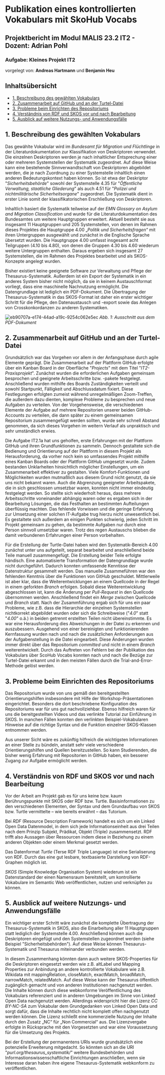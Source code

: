 # **Publikation eines kontrollierten Vokabulars mit SkoHub Vocabs**
## **Projektbericht im Modul MALIS 23.2 IT2 - Dozent: Adrian Pohl**
### **Aufgabe: Kleines Projekt IT2**

vorgelegt von: **Andreas Hartmann** und **Benjamin Heu**


## Inhaltsübersicht
- [1. Beschreibung des gewählten Vokabulars](#1)
- [2. Zusammenarbeit auf GitHub und an der Turtel-Datei](#2)
- [3. Probleme beim Einrichten des Repositoriums](#3)
- [4. Verständnis von RDF und SKOS vor und nach Bearbeitung](#4)
- [5. Ausblick auf weitere Nutzungs- und Anwendungsfälle](#5)

<a id="1"></a>
## **1. Beschreibung des gewählten Vokabulars**

Das gewählte Vokabular wird im _Bundesamt für Migration und Flüchtlinge_ in der Literaturdokumentation zur Klassifikation von Deskriptoren verwendet. Die einzelnen Deskriptoren werden je nach inhaltlicher Entsprechung einer oder mehreren Systemstellen der Systematik zugeordnet. Auf diese Weise kann eine bestehende Sinnverwandtschaft von Deskriptoren abgebildet werden, die je nach Zuordnung zu einer Systemstelle inhaltlich einen anderen Bedeutungskontext haben können. So ist etwa der Deskriptor "_Sicherheitsbehörde_" sowohl der Systemstelle 4.35 für "_Öffentliche Verwaltung, staatliche Gliederung_" als auch 4.51 für "_Polizei und nichtmilitärische Sicherheitsorgane_" zugeordnet. Die Systematik dient in erster Linie somit der klassifikatorischen Erschließung von Deskriptoren.

Inhaltlich basiert die Systematik teilweise auf der _EMN Glossary on Asylum and Migration Classification_ und wurde für die Literaturdokumentation des Bundesamtes um weitere Hauptgruppen erweitert. Aktuell besteht sie aus insgesamt 11 Hauptgruppen und 205 Systemstellen, von denen im Rahmen dieses Projektes die Hauptgruppe 4.00 „_Politik und Sicherheitsfragen_“ mit ihren Untergruppen ausgewählt und zunächst in die Englische Sprache übersetzt wurden. Die Hauptgruppe 4.00 umfasst insgesamt acht Teilgruppen (4.10 bis 4.80), von denen die Gruppen 4.30 bis 4.60 wiederum weitere Untergruppen enthalten. Daraus ergeben sich insgesamt 27 Systemstellen, die im Rahmen des Projektes bearbeitet und als SKOS-Konzepte angelegt wurden.

Bisher existiert keine geeignete Software zur Verwaltung und Pflege der Thesaurus-Systematik. Außerdem ist ein Export der Systematik in ein anderes System bisher nicht möglich, da sie in keinem Austauschformat vorliegt, dass eine maschinelle Nachnutzung ermöglicht. Die Datengrundlage ist lediglich ein PDF-Dokument. Die Übertragung der Thesaurus-Systematik in das SKOS-Format ist daher ein erster wichtiger Schritt für die Pflege, den Datenaustausch und -export sowie das Anlegen von Crosskonkordanzen zu anderen Systematiken.

![eb90707a-e174-44ad-a19c-9254c062e5ec](https://github.com/and-har/thesaurus_systematik/assets/148260522/9b1c419d-9c3c-47bd-9c9d-59419eb346d9)
_Abb. 1: Ausschnitt aus dem PDF-Dokument_

<a name="2"></a>
## **2. Zusammenarbeit auf GitHub und an der Turtel-Datei**

Grundsätzlich war das Vorgehen vor allem in der Anfangsphase durch agile Elemente geprägt. Die Zusammenarbeit auf der Plattform GitHub erfolgte über ein Kanban Board in der Oberfläche "_Projects_" mit dem Titel "_IT2-Praxisprojekt_". Zunächst wurden die erforderlichen Aufgaben gemeinsam besprochen und geeignete Arbeitsschritte bzw. -pakete festgelegt. Anschließend wurden mithilfe des Boards Zuständigkeiten verteilt und sowohl Startpunkt, Fälligkeit und Abschlussdatum fixiert. Diese Festlegungen erfolgten zumeist während unregelmäßigen Zoom-Treffen, die außerdem dazu dienten, komplexe Probleme zu besprechen und neue Aufgaben zu verteilen.
Von der Vorgehensweise, die verschiedenen Elemente der Aufgabe auf mehrere Repositorien unserer beiden GitHub-Accounts zu verteilen, die dann später zu einem gemeinsamen Repositorium zusammengefügt werden sollten, wurde sehr schnell Abstand genommen, da sich dieses Vorgehen im weitern Verlauf als unpraktisch und sehr umständlich erwies.

Die Aufgabe IT2.1a hat uns geholfen, erste Erfahrungen mit der Plattform GitHub und ihren Grundfunktionen zu sammeln. Dennoch gestaltete sich die Bedienung und Orientierung auf der Plattform in diesem Projekt als Herausforderung, da vorher noch kein so umfassendes Projekt mithilfe eines Kanban Boards oder der Plattform GitHub umgesetzt wurde. Zudem bestanden Unklarheiten hinsichtlich möglicher Einstellungen, um ein Zusammenarbeit effektiver zu gestalten. Viele Komfort-Funktionen und Möglichkeiten wurden mutmaßlich aus diesem Grund nicht genutzt, da sie uns nicht bekannt waren. Auch die Abgrenzung geeigneter Arbeitspakete, die in sich geschlossen umsetzbar waren, konnten nicht immer eindeutig festgelegt werden. So stellte sich wiederholt heraus, dass mehrere Arbeitsschritte voneinander abhängig waren oder es ergaben sich in der Bearbeitung Lösungen, die das Festhalten an bestimmten Aufteilungen überflüssig machten. Das fehlende Vorwissen und die geringe Erfahrung zur Umsetzung einer solchen IT-Aufgabe trug hierzu nicht unwesentlich bei. Es gestaltete sich außerdem an einigen Punkten schwierig, jeden Schritt im Projekt gemeinsam zu gehen, da bestimmte Aufgaben nur durch eine Person sinnvoll umsetzbar waren. Trotz des regen Austauschs blieben die damit verbundenen Erfahrungen einer Person vorbehalten.

Für die Erstellung der Turtle-Datei haben wird den Systematik-Bereich 4.00 zunächst unter uns aufgeteilt, separat bearbeitet und anschließend beide Teile manuell zusammengefügt. Die Erstellung beider Teile erfolgte händisch. Eine automatisierte Transformation der Datengrundlage wurde nicht durchgeführt. Dadurch konnten umfassende Kenntisse der Datenstruktur gesammelt werden. 
Das manuelle Zusammeführen war den fehlenden Kenntnis über die Funktionen von GitHub geschuldet. Mittlerweile ist aber klar, dass die Weiterentwicklungen an einem Quellcode in der Regel in einem geforkten _Branch_ erfolgen. Sobald diese Weiterentwicklung abgeschlossen ist, kann die Änderung per _Pull-Request_ in den Quellcode übernommen werden. Anschließend findet ein _Merge_ zwischen Quellcode und _Branch_ statt. Nach der Zusammführung ergab sich für uns ein paar Probleme, wie z.B. dass die Hierarchie der einzelnen Systemstellen nichtkorrekt abgebildet wurden oder sich die Schreibweise ("_4.0_" statt "_4.00_" o.ä.) in beiden getrennt erstellten Teilen nicht übereinstimmte. Es war eine Herausforderung dies Abweichungen in der Datei zu erkennen und auszubessern. Ausgehend von einer bereinigten und funktionierenden Kernfassung wurden nach und nach die zusätzlichen Anforderungen aus der Aufgabenstellung in die Datei eingearbeit. Diese Änderungen wurden immer direkt über das Repositorium _committed_ und nicht in einem _Branch_ weiterentwickelt. Durch das Auftreten von Fehlern bei der Publikation des Vokabulars über ScoHub Vocabs konnten nach und nach die Bezüge zur Turtel-Datei erkannt und in den meisten Fällen durch die Trial-and-Error-Methode gelöst werden. 

<a name="3"></a>
## **3. Probleme beim Einrichten des Repositoriums**

Das Repositorium wurde von uns gemäß den bereitgestellten Orientierungshilfen insbesondere mit Hilfe der Workshop-Präsentationen eingerichtet. Besonders die dort beschriebene Konfiguration des Repositoriums war für uns gut nachvollziehbar. Ebenso hilfreich waren für uns die bereitgestellten Videos und das verlinkte Tutorial zur Einführung in SKOS. In manchen Fällen konnten den verlinkten Beispiel-Vokabularen Hinweise auf die richtige Syntax und die Funktion einzelner SKOS-Klassen entnommen werden.
  
Aus unserer Sicht wäre es zukünftig hilfreich die wichtigsten Informationen an einer Stelle zu bündeln, anstatt sehr viele verschiedene Orientierungshilfen und Quellen bereitzustellen. So kann Studierenden, die bisher wenig Erfahrung mit Repositorien in GitHub haben, ein besserer Zugang zur Aufgabe ermöglicht werden.

<a name="4"></a>
## **4. Verständnis von RDF und SKOS vor und nach Bearbeitung**

Vor der Arbeit am Projekt gab es für uns keine bzw. kaum Berührungspunkte mit SKOS oder RDF bzw. Turtle. Basisinformationen zu den verschiedenen Elementen, der Syntax und dem Grundaufbau von SKOS bzw. Turtle vermittelte – wie bereits erwähnt – das Tutorium.

Bei _RDF_ (Resource Description Framework) handelt es sich um ein Linked Open Data Datenmodel, in dem sich jede Informationseinheit aus drei Teilen nach dem Prinzip Subjekt, Prädikat, Objekt (Triple) zusammensetzt. RDF trifft also Aussagen über Ressourcen indem diese in Beziehung zu einem anderen Objekten oder einem Merkmal gesetzt werden.

Das Datenformat _Turtle_ (Terse RDF Triple Language) ist eine Serialiserung von RDF. Durch das eine gut lesbare, textbasierte Darstellung von RDF-Graphen möglich ist.

_SKOS_ (Simple Knowledge Organisation System) wiederum ist ein Datenstandard der einen Namensraum bereitstellt, um kontrollierte Vokabulare im Semantic Web veröffentlichen, nutzen und verknüpfen zu können.

<a name="5"></a>
## **5. Ausblick auf weitere Nutzungs- und Anwendungsfälle**

Ein wichtiger erster Schritt wäre zunächst die komplette Übertragung der Thesaurus-Systematik in SKOS, also die Einarbeitung aller 11 Hauptgruppen statt lediglich der Systemstelle 4.00. Anschließend können auch die Deskriptoren eingefügt und den Systemstellen zugeordnet werden (siehe Beispiel "Sicherheitsbehörden"). Auf diese Weise können Thesaurus-Systematik und Thesaurus miteinander verbunden werden.

In diesem Zusammenhang könnten dann auch weitere SKOS-Properties für die Deskriptoren eingesetzt werden wie z.B. altLabel und Mapping Properties zur Anbindung an andere kontrollierte Vokabulare wie z.B. Wikidata mit mappingRelation, closeMatch, exactMatch, broadMatch, narrowMatch, relatedMatch. Auf diese Weise kann der Thesaurus öffentlich zugänglich gemacht und von anderen Institutionen nachgenutzt werden. Die Inhalte können durch diese webkonforme Veröffentlichung des Vokabulars referenziert und in anderen Umgebungen im Sinne von Linked Open Data nachgenutzt werden. Allerdings widerspricht hier die Lizenz _CC BY-NC-SA_ zum Vokabular dem Grundgedanken von Linked Open Data und sorgt dafür, dass die Inhalte rechtlich nicht komplett offen nachgenutzt werden können. Die Lizenz schließt eine kommerzielle Nutzung der Inhalte durch den Zusatz „NC“ für „Non Commercial“ aus. Die Lizenzvergabe erfolgte in Rücksprache mit den Vorgesetzten und war eine Voraussetzung für die Umsetzung des Projekts. 

Bei der Erstellung der permanentens URIs wurde grundsätzlich eine potenzielle Erweiterung mitgedacht. So könnten sich an die URI "_purl.org/thesaurus_systematik/_" weitere Bundesbehörden und Informastionswissenschaftliche Einrichtungen anschließen, wenn sie Interesse daran haben ihre eigene Thesaurus-Systematik webkonform zu veröffentlichen.
